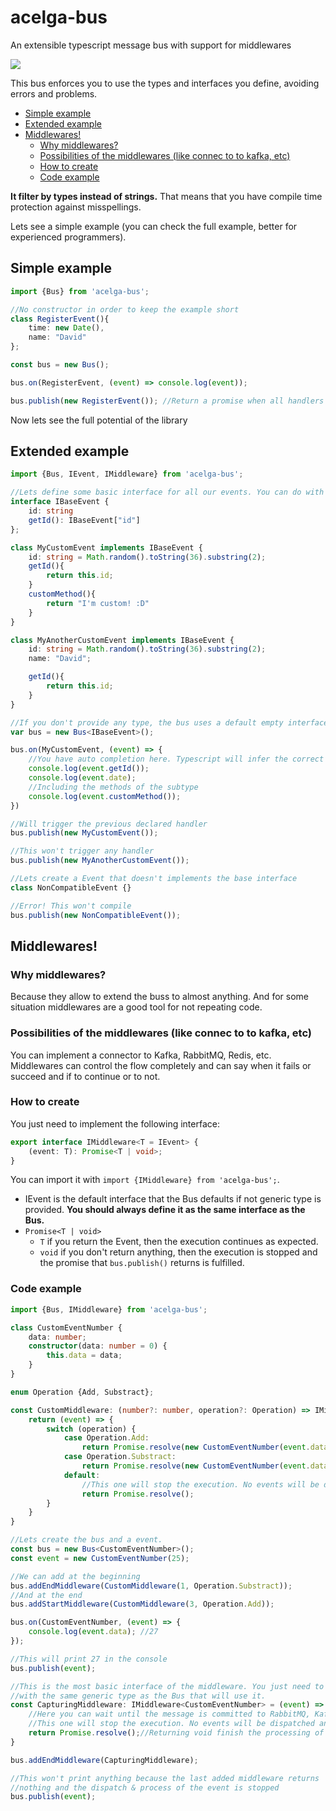 # acelga-bus
An extensible typescript message bus with support for middlewares

<img src="resources/pipe.png">

This bus enforces you to use the types and interfaces you define, avoiding errors and problems. 

<!-- MarkdownTOC autolink="true" autoanchor="true" -->

- [Simple example](#simple-example)
- [Extended example](#extended-example)
- [Middlewares!](#middlewares)
    - [Why middlewares?](#why-middlewares)
    - [Possibilities of the middlewares \(like connec to to kafka, etc\)](#possibilities-of-the-middlewares-like-connec-to-to-kafka-etc)
    - [How to create](#how-to-create)
    - [Code example](#code-example)

<!-- /MarkdownTOC -->


**It filter by types instead of strings.** That means that you have compile time protection against misspellings.  

Lets see a simple example (you can check the full example, better for experienced programmers).

<a id="simple-example"></a>
## Simple example

```typescript
import {Bus} from 'acelga-bus';

//No constructor in order to keep the example short
class RegisterEvent(){
    time: new Date(),
    name: "David"
};

const bus = new Bus();

bus.on(RegisterEvent, (event) => console.log(event));

bus.publish(new RegisterEvent()); //Return a promise when all handlers are finished.
```

Now lets see the full potential of the library

<a id="extended-example"></a>
## Extended example

```typescript
import {Bus, IEvent, IMiddleware} from 'acelga-bus';

//Lets define some basic interface for all our events. You can do with a class or abstract class too for enforcing inheritance.
interface IBaseEvent {
    id: string
    getId(): IBaseEvent["id"]
};

class MyCustomEvent implements IBaseEvent {
    id: string = Math.random().toString(36).substring(2);
    getId(){
        return this.id;
    }
    customMethod(){
        return "I'm custom! :D"
    }
}

class MyAnotherCustomEvent implements IBaseEvent {
    id: string = Math.random().toString(36).substring(2);
    name: "David";

    getId(){
        return this.id;
    }
}

//If you don't provide any type, the bus uses a default empty interface.
var bus = new Bus<IBaseEvent>();

bus.on(MyCustomEvent, (event) => {
    //You have auto completion here. Typescript will infer the correct types.
    console.log(event.getId());
    console.log(event.date);
    //Including the methods of the subtype
    console.log(event.customMethod());
})

//Will trigger the previous declared handler
bus.publish(new MyCustomEvent()); 

//This won't trigger any handler
bus.publish(new MyAnotherCustomEvent());

//Lets create a Event that doesn't implements the base interface
class NonCompatibleEvent {}

//Error! This won't compile
bus.publish(new NonCompatibleEvent());
```

<a id="middlewares"></a>
## Middlewares!

<a id="why-middlewares"></a>
### Why middlewares?

Because they allow to extend the buss to almost anything. And for some situation middlewares are a good tool for not repeating code.

<a id="possibilities-of-the-middlewares-like-connec-to-to-kafka-etc"></a>
### Possibilities of the middlewares (like connec to to kafka, etc)

You can implement a connector to Kafka, RabbitMQ, Redis, etc. Middlewares can control the flow completely and can say when it fails or succeed and if to continue or to not. 

<a id="how-to-create"></a>
### How to create

You just need to implement the following interface:

```typescript
export interface IMiddleware<T = IEvent> {
    (event: T): Promise<T | void>;
}
```

You can import it with `import {IMiddleware} from 'acelga-bus';`. 

- IEvent is the default interface that the Bus defaults if not generic type is provided. **You should always define it as the same interface as the Bus.**
- `Promise<T | void>`
    - `T` if you return the Event, then the execution continues as expected.
    - `void` if you don't return anything, then the execution is stopped and the promise that `bus.publish()` returns is fulfilled.

<a id="code-example"></a>
### Code example
 
```typescript
import {Bus, IMiddleware} from 'acelga-bus';

class CustomEventNumber {
    data: number;
    constructor(data: number = 0) {
        this.data = data;
    }
}

enum Operation {Add, Substract};

const CustomMiddleware: (number?: number, operation?: Operation) => IMiddleware<CustomEventNumber> = (number = 0, operation) => {
    return (event) => {
        switch (operation) {
            case Operation.Add:
                return Promise.resolve(new CustomEventNumber(event.data + number));
            case Operation.Substract:
                return Promise.resolve(new CustomEventNumber(event.data - number));
            default:
                //This one will stop the execution. No events will be dispatched and no more middlewares will be called. 
                return Promise.resolve();
        }
    }
}

//Lets create the bus and a event.
const bus = new Bus<CustomEventNumber>();
const event = new CustomEventNumber(25);

//We can add at the beginning
bus.addEndMiddleware(CustomMiddleware(1, Operation.Substract));
//And at the end
bus.addStartMiddleware(CustomMiddleware(3, Operation.Add));

bus.on(CustomEventNumber, (event) => {
    console.log(event.data); //27
});

//This will print 27 in the console
bus.publish(event);

//This is the most basic interface of the middleware. You just need to implement the interface "IMiddleware"
//with the same generic type as the Bus that will use it.
const CapturingMiddleware: IMiddleware<CustomEventNumber> = (event) => {
    //Here you can wait until the message is committed to RabbitMQ, Kafka, etc.
    //This one will stop the execution. No events will be dispatched and no more middlewares will be called. 
    return Promise.resolve();//Returning void finish the processing of the event
}

bus.addEndMiddleware(CapturingMiddleware);

//This won't print anything because the last added middleware returns 
//nothing and the dispatch & process of the event is stopped
bus.publish(event);
```

